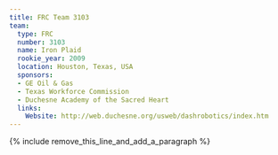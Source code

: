 ```yaml
---
title: FRC Team 3103
team:
  type: FRC
  number: 3103
  name: Iron Plaid
  rookie_year: 2009
  location: Houston, Texas, USA
  sponsors:
  - GE Oil & Gas
  - Texas Workforce Commission
  - Duchesne Academy of the Sacred Heart
  links:
    Website: http://web.duchesne.org/usweb/dashrobotics/index.htm
---
```


{% include remove_this_line_and_add_a_paragraph %}